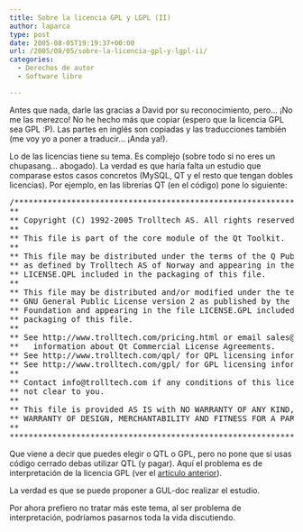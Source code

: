 ```yaml
---
title: Sobre la licencia GPL y LGPL (II)
author: laparca
type: post
date: 2005-08-05T19:19:37+00:00
url: /2005/08/05/sobre-la-licencia-gpl-y-lgpl-ii/
categories:
  - Derechos de autor
  - Software libre

---
```

Antes que nada, darle las gracias a David por su reconocimiento, pero&#8230; ¡No me las merezco! No he hecho más que copiar (espero que la licencia GPL sea GPL :P). Las partes en inglés son copiadas y las traducciones también (me voy yo a poner a traducir&#8230; ¡Anda ya!).

Lo de las licencias tiene su tema. Es complejo (sobre todo si no eres un chupasang&#8230; abogado). La verdad es que haría falta un estudio que comparase estos casos concretos (MySQL, QT y el resto que tengan dobles licencias). Por ejemplo, en las librerías QT (en el código) pone lo siguiente:

<pre>/****************************************************************************
**
** Copyright (C) 1992-2005 Trolltech AS. All rights reserved.
**
** This file is part of the core module of the Qt Toolkit.
**
** This file may be distributed under the terms of the Q Public License
** as defined by Trolltech AS of Norway and appearing in the file
** LICENSE.QPL included in the packaging of this file.
**
** This file may be distributed and/or modified under the terms of the
** GNU General Public License version 2 as published by the Free Software
** Foundation and appearing in the file LICENSE.GPL included in the
** packaging of this file.
**
** See http://www.trolltech.com/pricing.html or email sales@trolltech.com for
**   information about Qt Commercial License Agreements.
** See http://www.trolltech.com/qpl/ for QPL licensing information.
** See http://www.trolltech.com/gpl/ for GPL licensing information.
**
** Contact info@trolltech.com if any conditions of this licensing are
** not clear to you.
**
** This file is provided AS IS with NO WARRANTY OF ANY KIND, INCLUDING THE
** WARRANTY OF DESIGN, MERCHANTABILITY AND FITNESS FOR A PARTICULAR PURPOSE.
**
****************************************************************************/
</pre>

Que viene a decir que puedes elegir o QTL o GPL, pero no pone que si usas código cerrado debas utilizar QTL (y pagar). Aquí el problema es de interpretación de la licencia GPL (ver el [artículo anterior][1]).

La verdad es que se puede proponer a GUL-doc realizar el estudio.

Por ahora prefiero no tratar más este tema, al ser problema de interpretación, podríamos pasarnos toda la vida discutiendo.

 [1]: http://ebro.gul.uc3m.es/~laparca/?p=8